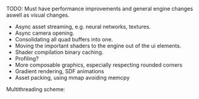 TODO: Must have performance improvements and general engine changes aswell as visual changes.
* Async asset streaming, e.g. neural networks, textures.
* Async camera opening.
* Consolidating all quad buffers into one.
* Moving the important shaders to the engine out of the ui elements.
* Shader compilation binary caching.
* Profiling?
* More composable graphics, especially respecting rounded corners
* Gradient rendering, SDF animations
* Asset packing, using mmap avoiding memcpy

Multithreading scheme: